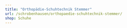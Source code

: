 ```yaml
---
title: "Orthopädie-Schuhtechnik Stemmer"
url: /schrobenhausen/orthopaedie-schuhtechnik-stemmer/
shop: Schuhe
---
```

